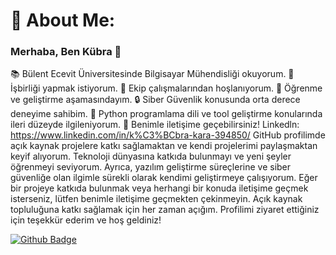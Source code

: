 # 💫 About Me:
### Merhaba, Ben Kübra 👋
📚 Bülent Ecevit Üniversitesinde Bilgisayar Mühendisliği okuyorum.
👯 İşbirliği yapmak istiyorum.
🤝 Ekip çalışmalarından hoşlanıyorum.
🌱 Öğrenme ve geliştirme aşamasındayım.
🔒 Siber Güvenlik konusunda orta derece deneyime sahibim.
🐍 Python programlama dili ve tool geliştirme konularında ileri düzeyde ilgileniyorum.
💬 Benimle iletişime geçebilirsiniz!
Linkedln: https://www.linkedin.com/in/k%C3%BCbra-kara-394850/
GitHub profilimde açık kaynak projelere katkı sağlamaktan ve kendi projelerimi paylaşmaktan keyif alıyorum. Teknoloji dünyasına katkıda bulunmayı ve yeni şeyler öğrenmeyi seviyorum. Ayrıca, yazılım geliştirme süreçlerine ve siber güvenliğe olan ilgimle sürekli olarak kendimi geliştirmeye çalışıyorum.
Eğer bir projeye katkıda bulunmak veya herhangi bir konuda iletişime geçmek isterseniz, lütfen benimle iletişime geçmekten çekinmeyin. Açık kaynak topluluğuna katkı sağlamak için her zaman açığım.
Profilimi ziyaret ettiğiniz için teşekkür ederim ve hoş geldiniz!

<!-- Proudly created with GPRM ( https://gprm.itsvg.in ) -->

[![Github Badge](https://img.shields.io/badge/-Github-000?style=quare&labelColor=000&logo=Github&logoColor=white&link=https://github.com/Kubrakara/KubraKara)](https://github.com/Kubrakara/KubraKara) 

